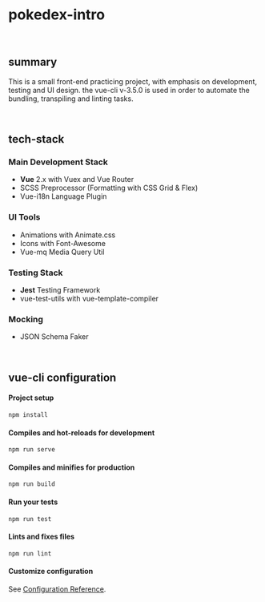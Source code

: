 # pokedex-intro

&nbsp;
## summary

This is a small front-end practicing project, with emphasis on development, testing and UI design.
the vue-cli v-3.5.0 is used in order to automate the bundling, transpiling and linting tasks. 

&nbsp;
## tech-stack

### Main Development Stack
* **Vue** 2.x with Vuex and Vue Router
* SCSS Preprocessor (Formatting with CSS Grid & Flex)
* Vue-i18n Language Plugin

### UI Tools
* Animations with Animate.css
* Icons with Font-Awesome
* Vue-mq Media Query Util

### Testing Stack
* **Jest** Testing Framework
* vue-test-utils with vue-template-compiler

### Mocking
* JSON Schema Faker

&nbsp;
## vue-cli configuration

#### Project setup
```
npm install
```

#### Compiles and hot-reloads for development
```
npm run serve
```

#### Compiles and minifies for production
```
npm run build
```

#### Run your tests
```
npm run test
```

#### Lints and fixes files
```
npm run lint
```

#### Customize configuration
See [Configuration Reference](https://cli.vuejs.org/config/).
